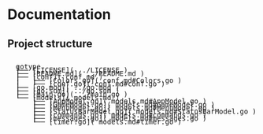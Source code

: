 # Documentation

## Project structure

<pre style="line-height: 0.5;">


  gotype
  ├── [LICENSE]( ../LICENSE )
  ├── [README.md]( ../README.md )
  ├── [conf]( conf.md )
  │   ├── [Colors.go]( conf.md#Colors.go )
  │   └── [conf.go]( conf.md#conf.go )
  ├── [go.mod]( ../go.mod )
  ├── [go.sum]( ../go.sum )
  ├── [main.go]( ../main.go )
  └── [models]( models.md )
      ├── [AppModel.go]( models.md#AppModel.go )
      ├── [GameModel.go]( models.md#GameModel.go )
      ├── [MenuModel.go]( models.md#MenuModel.go )
      ├── [StatusBarModel.go]( models.md#StatusBarModel.go )
      ├── [commands.go]( models.md#commands.go )
      ├── [messages.go]( models.md#messages.go )
      └── [timer.go]( models.md#timer.go )


<pre>
